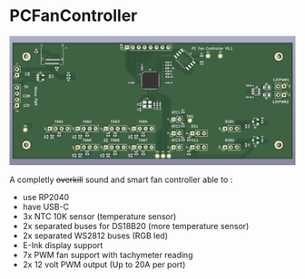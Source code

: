 # PCFanController

![PCB top view](TopPCB.png)

A completly ~~overkill~~ sound and smart fan controller able to :
- use RP2040
- have USB-C
- 3x NTC 10K sensor (temperature sensor)
- 2x separated buses for DS18B20 (more temperature sensor)
- 2x separated WS2812 buses (RGB led)
- E-Ink display support
- 7x PWM fan support with tachymeter reading
- 2x 12 volt PWM output (Up to 20A per port)